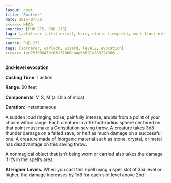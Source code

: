 ```yaml
---
layout: post
title: "Shatter"
date: 2015-07-30
<<<<<<< HEAD
sources: [PHB.275, SRD.178]
tags: [artificer (artillerist), bard, cleric (tempest), monk (four elements), sorcerer, warlock, wizard, level2, evocation]
=======
source: PHB.275
tags: [sorcerer, warlock, wizard, level2, evocation]
>>>>>>> fad25f008430f031f16b0eb4a6b691e869f24366
---
```


**2nd-level evocation**

**Casting Time**: 1 action

**Range**: 60 feet

**Components**: V, S, M (a chip of mica)

**Duration**: Instantaneous

A sudden loud ringing noise, painfully intense, erupts from a point of your choice within range. Each creature in a 10-foot-radius sphere centered on that point must make a Constitution saving throw. A creature takes 3d8 thunder damage on a failed save, or half as much damage on a successful one. A creature made of inorganic material such as stone, crystal, or metal has disadvantage on this saving throw.

A nonmagical object that isn’t being worn or carried also takes the damage if it’s in the spell’s area.

**At Higher Levels.** When you cast this spell using a spell slot of 3rd level or higher, the damage increases by 1d8 for each slot level above 2nd.
